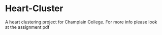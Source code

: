 # Heart-Cluster
A heart clustering project for Champlain College. For more info please look at the assignment pdf
